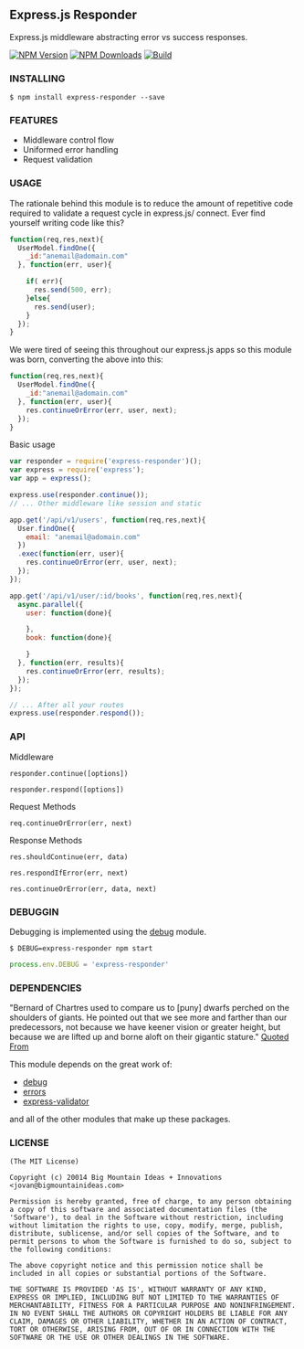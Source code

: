 Express.js Responder
--------------------

Express.js middleware abstracting error vs success responses.

[![NPM Version][npm-image]][npm-url]
[![NPM Downloads][downloads-image]][downloads-url]
[![Build][travis-image]][travis-url]

### INSTALLING

```$ npm install express-responder --save```

### FEATURES

* Middleware control flow
* Uniformed error handling
* Request validation

### USAGE

The rationale behind this module is to reduce the amount of repetitive code required to validate a request cycle in express.js/ connect. Ever find yourself writing code like this?

```javascript
function(req,res,next){
  UserModel.findOne({
    _id:"anemail@adomain.com"
  }, function(err, user){

    if( err){
      res.send(500, err);
    }else{
      res.send(user);
    }
  });
}
```

We were tired of seeing this throughout our express.js apps so this module was born, converting the above into this:

```javascript
function(req,res,next){
  UserModel.findOne({
    _id:"anemail@adomain.com"
  }, function(err, user){
    res.continueOrError(err, user, next);
  });
}
```



Basic usage
```javascript
var responder = require('express-responder')();
var express = require('express');
var app = express();

express.use(responder.continue());
// ... Other middleware like session and static

app.get('/api/v1/users', function(req,res,next){
  User.findOne({
    email: "anemail@adomain.com"
  })
  .exec(function(err, user){
    res.continueOrError(err, user, next);
  });
});

app.get('/api/v1/user/:id/books', function(req,res,next){
  async.parallel({
    user: function(done){

    },
    book: function(done){

    }
  }, function(err, results){
    res.continueOrError(err, results);
  });
});

// ... After all your routes
express.use(responder.respond());
```


### API


Middleware

``` responder.continue([options]) ```

``` responder.respond([options]) ```

Request Methods

``` req.continueOrError(err, next) ```

Response Methods

``` res.shouldContinue(err, data) ```

``` res.respondIfError(err, next) ```

``` res.continueOrError(err, data, next) ```


### DEBUGGIN

Debugging is implemented using the [debug](http://npmjs.org/packages/debug) module.

```$ DEBUG=express-responder npm start```

```javascript
process.env.DEBUG = 'express-responder'
```


### DEPENDENCIES

"Bernard of Chartres used to compare us to [puny] dwarfs perched on the shoulders of giants. He pointed out that we see more and farther than our predecessors, not because we have keener vision or greater height, but because we are lifted up and borne aloft on their gigantic stature." [Quoted From](http://en.wikipedia.org/wiki/Standing_on_the_shoulders_of_giants)

This module depends on the great work of:

* [debug](https://www.npmjs.com/package/debug)
* [errors](https://www.npmjs.com/package/errors)
* [express-validator](https://www.npmjs.com/package/express-validator)

and all of the other modules that make up these packages.


### LICENSE

```
(The MIT License)

Copyright (c) 20014 Big Mountain Ideas + Innovations <jovan@bigmountainideas.com>

Permission is hereby granted, free of charge, to any person obtaining
a copy of this software and associated documentation files (the
'Software'), to deal in the Software without restriction, including
without limitation the rights to use, copy, modify, merge, publish,
distribute, sublicense, and/or sell copies of the Software, and to
permit persons to whom the Software is furnished to do so, subject to
the following conditions:

The above copyright notice and this permission notice shall be
included in all copies or substantial portions of the Software.

THE SOFTWARE IS PROVIDED 'AS IS', WITHOUT WARRANTY OF ANY KIND,
EXPRESS OR IMPLIED, INCLUDING BUT NOT LIMITED TO THE WARRANTIES OF
MERCHANTABILITY, FITNESS FOR A PARTICULAR PURPOSE AND NONINFRINGEMENT.
IN NO EVENT SHALL THE AUTHORS OR COPYRIGHT HOLDERS BE LIABLE FOR ANY
CLAIM, DAMAGES OR OTHER LIABILITY, WHETHER IN AN ACTION OF CONTRACT,
TORT OR OTHERWISE, ARISING FROM, OUT OF OR IN CONNECTION WITH THE
SOFTWARE OR THE USE OR OTHER DEALINGS IN THE SOFTWARE.
```


[npm-image]: https://img.shields.io/npm/v/express-responder.svg
[npm-url]: https://npmjs.org/package/express-responder
[downloads-image]: https://img.shields.io/npm/dm/express-responder.svg
[downloads-url]: https://npmjs.org/package/express-responder
[travis-image]: https://img.shields.io/travis/bigmountainideas/express-responder/master.svg
[travis-url]: https://travis-ci.org/bigmountainideas/express-responder
